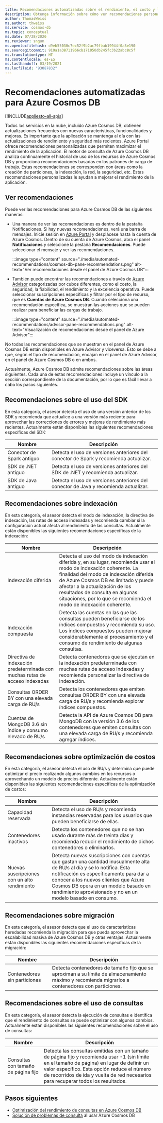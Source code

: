 ```yaml
---
title: Recomendaciones automatizadas sobre el rendimiento, el costo y la seguridad para Azure Cosmos DB
description: Obtenga información sobre cómo ver recomendaciones personalizadas sobre el rendimiento, el costo y la seguridad y otro tipo de recomendaciones para Azure Cosmos DB en función de los patrones de carga de trabajo.
author: ThomasWeiss
ms.author: thweiss
ms.service: cosmos-db
ms.topic: conceptual
ms.date: 07/28/2020
ms.reviewer: sngun
ms.openlocfilehash: d9eb55030c7ec52f9b2ac79fbab19944f0a3e190
ms.sourcegitcommit: 910a1a38711966cb171050db245fc3b22abc8c5f
ms.translationtype: HT
ms.contentlocale: es-ES
ms.lasthandoff: 03/19/2021
ms.locfileid: "93087832"
---
```

# <a name="automated-recommendations-for-azure-cosmos-db"></a>Recomendaciones automatizadas para Azure Cosmos DB
[!INCLUDE[appliesto-all-apis](includes/appliesto-all-apis.md)]

Todos los servicios en la nube, incluido Azure Cosmos DB, obtienen actualizaciones frecuentes con nuevas características, funcionalidades y mejoras. Es importante que la aplicación se mantenga al día con las actualizaciones de rendimiento y seguridad más recientes. Azure Portal ofrece recomendaciones personalizadas que permiten maximizar el rendimiento de la aplicación. El motor de consulta de Azure Cosmos DB analiza continuamente el historial de uso de los recursos de Azure Cosmos DB y proporciona recomendaciones basadas en los patrones de carga de trabajo. Estas recomendaciones se corresponden con áreas como la creación de particiones, la indexación, la red, la seguridad, etc. Estas recomendaciones personalizadas le ayudan a mejorar el rendimiento de la aplicación.

## <a name="view-recommendations"></a>Ver recomendaciones

Puede ver las recomendaciones para Azure Cosmos DB de las siguientes maneras:

- Una manera de ver las recomendaciones es dentro de la pestaña Notificaciones. Si hay nuevas recomendaciones, verá una barra de mensajes. Inicie sesión en [Azure Portal](https://portal.azure.com) y desplácese hasta la cuenta de Azure Cosmos. Dentro de su cuenta de Azure Cosmos, abra el panel **Notificaciones** y seleccione la pestaña **Recomendaciones**. Puede seleccionar el mensaje y ver las recomendaciones.  

   :::image type="content" source="./media/automated-recommendations/cosmos-db-pane-recommendations.png" alt-text="Ver recomendaciones desde el panel de Azure Cosmos DB":::

- También puede encontrar las recomendaciones a través de [Azure Advisor](../advisor/advisor-overview.md) categorizadas por cubos diferentes, como el costo, la seguridad, la fiabilidad, el rendimiento y la excelencia operativa. Puede seleccionar suscripciones específicas y filtrar por el tipo de recurso, que es **Cuentas de Azure Cosmos DB**.  Cuando selecciona una recomendación específica, se muestran las acciones que se pueden realizar para beneficiar las cargas de trabajo.

   :::image type="content" source="./media/automated-recommendations/advisor-pane-recommendations.png" alt-text="Visualización de recomendaciones desde el panel de Azure Advisor":::

No todas las recomendaciones que se muestran en el panel de Azure Cosmos DB están disponibles en Azure Advisor y viceversa. Esto se debe a que, según el tipo de recomendación, encajan en el panel de Azure Advisor, en el panel de Azure Cosmos DB o en ambos.

Actualmente, Azure Cosmos DB admite recomendaciones sobre las áreas siguientes. Cada una de estas recomendaciones incluye un vínculo a la sección correspondiente de la documentación, por lo que es fácil llevar a cabo los pasos siguientes.

## <a name="sdk-usage-recommendations"></a>Recomendaciones sobre el uso del SDK

En esta categoría, el asesor detecta el uso de una versión anterior de los SDK y recomienda que actualice a una versión más reciente para aprovechar las correcciones de errores y mejoras de rendimiento más recientes. Actualmente están disponibles las siguientes recomendaciones específicas del SDK:

|Nombre  |Descripción  |
|---------|---------|
| Conector de Spark antiguo | Detecta el uso de versiones anteriores del conector de Spark y recomienda actualizar. |
| SDK de .NET antiguo | Detecta el uso de versiones anteriores del SDK de .NET y recomienda actualizar. |
| SDK de Java antiguo | Detecta el uso de versiones anteriores del conector de Java y recomienda actualizar. |

## <a name="indexing-recommendations"></a>Recomendaciones sobre indexación

En esta categoría, el asesor detecta el modo de indexación, la directiva de indexación, las rutas de acceso indexadas y recomienda cambiar si la configuración actual afecta al rendimiento de las consultas. Actualmente están disponibles las siguientes recomendaciones específicas de la indexación:

|Nombre  |Descripción  |
|---------|---------|
| Indexación diferida | Detecta el uso del modo de indexación diferida y, en su lugar, recomienda usar el modo de indexación coherente. La finalidad del modo de indexación diferida de Azure Cosmos DB es limitado y puede afectar a la actualización de los resultados de consulta en algunas situaciones, por lo que se recomienda el modo de indexación coherente. |
| Indexación compuesta| Detecta las cuentas en las que las consultas pueden beneficiarse de los índices compuestos y recomienda su uso. Los índices compuestos pueden mejorar considerablemente el procesamiento y el consumo de rendimiento de algunas consultas.|
| Directiva de indexación predeterminada con muchas rutas de acceso indexadas | Detecta contenedores que se ejecutan en la indexación predeterminada con muchas rutas de acceso indexadas y recomienda personalizar la directiva de indexación.|
| Consultas ORDER BY con una elevada carga de RU/s| Detecta los contenedores que emiten consultas ORDER BY con una elevada carga de RU/s y recomienda explorar índices compuestos.|
| Cuentas de MongoDB 3.6 sin índice y consumo elevado de RU/s| Detecta la API de Azure Cosmos DB para MongoDB con la versión 3.6 de los contenedores que emiten consultas con una elevada carga de RU/s y recomienda agregar índices.|

## <a name="cost-optimization-recommendations"></a>Recomendaciones sobre optimización de costos

En esta categoría, el asesor detecta el uso de RU/s y determina que puede optimizar el precio realizando algunos cambios en los recursos o aprovechando un modelo de precios diferente. Actualmente están disponibles las siguientes recomendaciones específicas de la optimización de costos:

|Nombre  |Descripción  |
|---------|---------|
| Capacidad reservada | Detecta el uso de RU/s y recomienda instancias reservadas para los usuarios que pueden beneficiarse de ellas. |
| Contenedores inactivos | Detecta los contenedores que no se han usado durante más de treinta días y recomienda reducir el rendimiento de dichos contenedores o eliminarlos.|
| Nuevas suscripciones con un alto rendimiento | Detecta nuevas suscripciones con cuentas que gastan una cantidad inusualmente alta de RU/s al día y se lo notifica. Esta notificación es específicamente para dar a conocer a los nuevos clientes que Azure Cosmos DB opera en un modelo basado en rendimiento aprovisionado y no en un modelo basado en consumo. |

## <a name="migration-recommendations"></a>Recomendaciones sobre migración

En esta categoría, el asesor detecta que el uso de características heredadas recomienda la migración para que pueda aprovechar la escalabilidad masiva de Azure Cosmos DB y otras ventajas. Actualmente están disponibles las siguientes recomendaciones específicas de la migración:

|Nombre  |Descripción  |
|---------|---------|
| Contenedores sin particiones | Detecta contenedores de tamaño fijo que se aproximan a su límite de almacenamiento máximo y recomienda migrarlos a contenedores con particiones.|

## <a name="query-usage-recommendations"></a>Recomendaciones sobre el uso de consultas

En esta categoría, el asesor detecta la ejecución de consultas e identifica que el rendimiento de consultas se puede optimizar con algunos cambios. Actualmente están disponibles las siguientes recomendaciones sobre el uso de consultas:

|Nombre  |Descripción  |
|---------|---------|
| Consultas con tamaño de página fijo | Detecta las consultas emitidas con un tamaño de página fijo y recomienda usar -1 (sin límite en el tamaño de página) en lugar de definir un valor específico. Esta opción reduce el número de recorridos de ida y vuelta de red necesarios para recuperar todos los resultados. |

## <a name="next-steps"></a>Pasos siguientes

* [Optimización del rendimiento de consultas en Azure Cosmos DB](sql-api-query-metrics.md)
* [Solución de problemas de consulta](troubleshoot-query-performance.md) al usar Azure Cosmos DB
